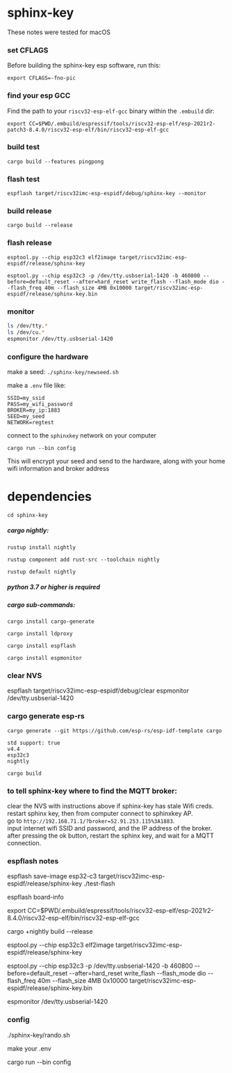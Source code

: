 # sphinx-key

These notes were tested for macOS

### set CFLAGS

Before building the sphinx-key esp software, run this:

`export CFLAGS=-fno-pic`

### find your esp GCC 

Find the path to your `riscv32-esp-elf-gcc` binary within the `.embuild` dir:

`export CC=$PWD/.embuild/espressif/tools/riscv32-esp-elf/esp-2021r2-patch3-8.4.0/riscv32-esp-elf/bin/riscv32-esp-elf-gcc`

### build test

`cargo build --features pingpong`

### flash test

`espflash target/riscv32imc-esp-espidf/debug/sphinx-key --monitor`

### build release

`cargo build --release`

### flash release

`esptool.py --chip esp32c3 elf2image target/riscv32imc-esp-espidf/release/sphinx-key`

`esptool.py --chip esp32c3 -p /dev/tty.usbserial-1420 -b 460800 --before=default_reset --after=hard_reset write_flash --flash_mode dio --flash_freq 40m --flash_size 4MB 0x10000 target/riscv32imc-esp-espidf/release/sphinx-key.bin`

### monitor

```sh
ls /dev/tty.*
ls /dev/cu.*
espmonitor /dev/tty.usbserial-1420
```

### configure the hardware

make a seed: `./sphinx-key/newseed.sh` 

make a `.env` file like:

```
SSID=my_ssid
PASS=my_wifi_password
BROKER=my_ip:1883
SEED=my_seed
NETWORK=regtest
```

connect to the `sphinxkey` network on your computer

`cargo run --bin config`

This will encrypt your seed and send to the hardware, along with your home wifi information and broker address

# dependencies

`cd sphinx-key`

##### cargo nightly:

`rustup install nightly`

`rustup component add rust-src --toolchain nightly`

`rustup default nightly`

##### python 3.7 or higher is required

##### cargo sub-commands:

`cargo install cargo-generate`

`cargo install ldproxy`

`cargo install espflash`

`cargo install espmonitor`

### clear NVS

espflash target/riscv32imc-esp-espidf/debug/clear
espmonitor /dev/tty.usbserial-1420

### cargo generate esp-rs

`cargo generate --git https://github.com/esp-rs/esp-idf-template cargo`

```
std support: true
v4.4
esp32c3
nightly
```

`cargo build`

### to tell sphinx-key where to find the MQTT broker:

clear the NVS with instructions above if sphinx-key has stale Wifi creds.\
restart sphinx key, then from computer connect to sphinxkey AP.\
go to `http://192.168.71.1/?broker=52.91.253.115%3A1883`.\
input internet wifi SSID and password, and the IP address of the broker.\
after pressing the ok button, restart the sphinx key, and wait for a MQTT connection.

### espflash notes

espflash save-image esp32-c3 target/riscv32imc-esp-espidf/release/sphinx-key ./test-flash

espflash board-info

export CC=$PWD/.embuild/espressif/tools/riscv32-esp-elf/esp-2021r2-8.4.0/riscv32-esp-elf/bin/riscv32-esp-elf-gcc


cargo +nightly build --release

esptool.py --chip esp32c3 elf2image target/riscv32imc-esp-espidf/release/sphinx-key

esptool.py --chip esp32c3 -p /dev/tty.usbserial-1420 -b 460800 --before=default_reset --after=hard_reset write_flash --flash_mode dio --flash_freq 40m --flash_size 4MB 0x10000 target/riscv32imc-esp-espidf/release/sphinx-key.bin

espmonitor /dev/tty.usbserial-1420

### config

./sphinx-key/rando.sh

make your .env

cargo run --bin config
